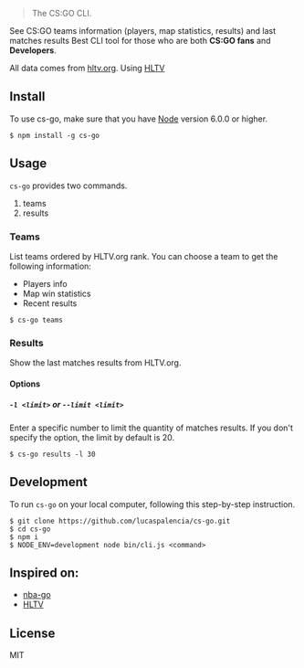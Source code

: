 > The CS:GO CLI.  

See CS:GO teams information (players, map statistics, results) and last matches results
Best CLI tool for those who are both **CS:GO fans** and **Developers**.

All data comes from [hltv.org](https://www.hltv.org/).
Using [HLTV](https://github.com/gigobyte/HLTV)

## Install

To use cs-go, make sure that you have [Node](https://nodejs.org/) version 6.0.0 or higher.

```
$ npm install -g cs-go
```

## Usage

`cs-go` provides two commands.

1. teams
2. results

### Teams

List teams ordered by HLTV.org rank.
You can choose a team to get the following information:

- Players info
- Map win statistics
- Recent results

```
$ cs-go teams
```

### Results

Show the last matches results from HLTV.org.

#### Options

##### `-l <limit>` or `--limit <limit>`

Enter a specific number to limit the quantity of matches results.
If you don't specify the option, the limit by default is 20.

```
$ cs-go results -l 30
```

## Development

To run `cs-go` on your local computer, following this step-by-step instruction.

```
$ git clone https://github.com/lucaspalencia/cs-go.git
$ cd cs-go
$ npm i
$ NODE_ENV=development node bin/cli.js <command>
```

## Inspired on:
 - [nba-go](https://github.com/xxhomey19/nba-go)
 - [HLTV](https://github.com/gigobyte/HLTV)

## License

MIT
